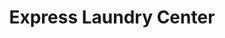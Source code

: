 ---
title: "Express Laundry Center"
url: /charlottesville/express-laundry-center/
shop: Wäscherei
---